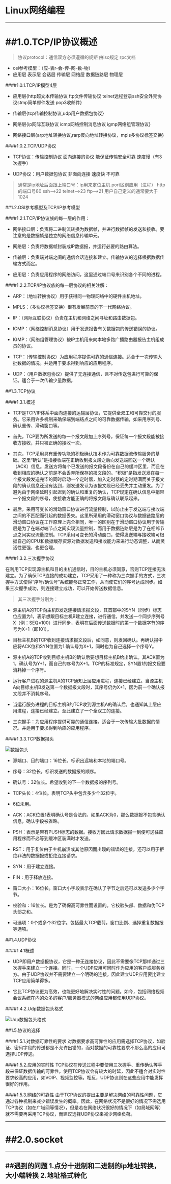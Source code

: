 Linux网络编程
===================

------------------------------------------------------
##1.0.TCP/IP协议概述
======================================================

> 协议protocol：通信双方必须遵循的规矩 由iso规定  rpc文档

+ osi参考模型：（应-表r-会-传-网-数-物）
+ 应用层 表示层 会话层 传输层 网络层 数据链路层 物理层

####1.0.1.TCP/IP模型4层

+ 应用层{http超文本传输协议 ftp文件传输协议 telnet远程登录ssh安全外壳协议stmp简单邮件发送 pop3收邮件}

+ 传输层{tcp传输控制协议,udp用户数据包协议} 

+ 网络层{ip网际互联协议 icmp网络控制消息协议 igmp网络组管理协议}

+ 网络接口层{arp地址转换协议,rarp反向地址转换协议，mpls多协议标签交换}

####1.0.2.TCP/UDP协议

+ TCP协议：传输控制协议 面向连接的协议 能保证传输安全可靠 速度慢（有3次握手）

+ UDP协议：用户数据包协议 非面向连接  速度快 不可靠

> 通常是ip地址后面跟上端口号：ip用来定位主机 port区别应用（进程）
> http的端口号80 ssh-->22 telnet-->23 ftp-->21  用户自己定义的通常要大于1024

##1.2.OSI参考模型及TCP/IP参考模型

####1.2.1.TCP/IP协议族的每一层的作用：
+ 网络接口层：负责将二进制流转换为数据帧，并进行数据帧的发送和接收。要注意的是数据帧是独立的网络信息传输单元。

+ 网络层：负责将数据帧封装成IP数据报，并运行必要的路由算法。

+ 传输层：负责端对端之间的通信会话连接和建立。传输协议的选择根据数据传输方式而定。

+ 应用层：负责应用程序的网络访问，这里通过端口号来识别各个不同的进程。


####1.2.2.TCP/IP协议族的每一层协议的相关注解：

+ ARP：（地址转换协议）用于获得同一物理网络中的硬件主机地址。

+ MPLS：（多协议标签交换）很有发展前景的下一代网络协议。

+ IP：（网际互联协议）负责在主机和网络之间寻址和路由数据包。

+ ICMP：（网络控制消息协议）用于发送报告有关数据包的传送错误的协议。

+ IGMP：（网络组管理协议）被IP主机用来向本地多路广播路由器报告主机组成员的协议。

+ TCP：（传输控制协议）为应用程序提供可靠的通信连接。适合于一次传输大批数据的情况。并适用于要求得到响应的应用程序。

+ UDP：（用户数据包协议）提供了无连接通信，且不对传送包进行可靠的保证。适合于一次传输少量数据。


##1.3.TCP协议

####1.3.1.概述

+ TCP是TCP/IP体系中面向连接的运输层协议，它提供全双工和可靠交付的服务。它采用许多机制来确保端到端结点之间的可靠数据传输，如采用序列号、确认重传、滑动窗口等。

+ 首先，TCP要为所发送的每一个报文段加上序列号，保证每一个报文段能被接收方接收，并只被正确的接收一次。

+ 其次，TCP采用具有重传功能的积极确认技术作为可靠数据流传输服务的基础。这里“确认”是指接收端在正确收到报文段之后向发送端回送一个确认（ACK）信息。发送方将每个已发送的报文段备份在自己的缓冲区里，而且在收到相应的确认之前是不会丢弃所保存的报文段的。“积极”是指发送发在每一个报文段发送完毕的同时启动一个定时器，加入定时器的定时期满而关于报文段的确认信息还没有达到，则发送发认为该报文段已经丢失并主动重发。为了避免由于网络延时引起迟到的确认和重复的确认，TCP规定在确认信息中捎带一个报文段的序号，使接收方能正确的将报文段与确认联系起来。

+ 最后，采用可变长的滑动窗口协议进行流量控制，以防止由于发送端与接收端之间的不匹配而引起的数据丢失。这里所采用的滑动窗口协议与数据链路层的滑动窗口协议在工作原理上完全相同，唯一的区别在于滑动窗口协议用于传输层是为了在端对端节点之间实现流量控制，而用于数据链路层是为了在相邻节点之间实现流量控制。TCP采用可变长的滑动窗口，使得发送端与接收端可根据自己的CPU和数据缓存资源对数据发送和接收能力来进行动态调整，从而灵活性更强，也更合理。

####1.3.2.三次握手协议

在利用TCP实现源主机和目的主机通信时，目的主机必须同意，否则TCP连接无法建立。为了确保TCP连接的成功建立，TCP采用了一种称为三次握手的方式，三次握手方式使得“序号/确认号”系统能够正常工作，从而使它们的序号达成同步。如果三次握手成功，则连接建立成功，可以开始传送数据信息。

> 其三次握手分别为：

+ 源主机A的TCP向主机B发送连接请求报文段，其首部中的SYN（同步）标志位应置为1，表示想跟目标主机B建立连接，进行通信，并发送一个同步序列号X（例：SEQ=100）进行同步，表明在后面传送数据时的第一个数据字节的序号为X+1（即101）。

+ 目标主机B的TCP收到连接请求报文段后，如同意，则发回确认。再确认报中应将ACK位和SYN位置为1.确认号为X+1，同时也为自己选择一个序号Y。

+ 源主机A的TCP收到目标主机B的确认后要想目标主机B给出确认。其ACK置为1，确认号为Y+1，而自己的序号为X+1。TCP的标准规定，SYN置1的报文段要消耗掉一个序号。

+ 运行客户进程的源主机A的TCP通知上层应用进程，连接已经建立。当源主机A向目标主机B发送第一个数据报文段时，其序号仍为X+1，因为前一个确认报文段并不消耗序号。

+ 当运行服务进程的目标主机B的TCP收到源主机A的确认后，也通知其上层应用进程，连接已经建立。至此建立了一个全双工的连接。

+ 三次握手：为应用程序提供可靠的通信连接。适合于一次传输大批数据的情况。并适用于要求得到响应的应用程序。

####1.3.3.TCP数据报头

![数据包头](Image/TCP.png)

+ 源端口、目的端口：16位长。标识出远端和本地的端口号。

+ 序号：32位长。标识发送的数据报的顺序。

+ 确认号：32位长。希望收到的下一个数据报的序列号。

+ TCP头长：4位长。表明TCP头中包含多少个32位字。

+ 6位未用。

+ ACK：ACK位置1表明确认号是合法的。如果ACK为0，那么数据报不包含确认信息，确认字段被省略。

+ PSH：表示是带有PUSH标志的数据。接收方因此请求数据报一到便可送往应用程序而不必等到缓冲区装满时才发送。

+ RST：用于复位由于主机崩溃或其他原因而出现的错误的连接。还可以用于拒绝非法的数据报或拒绝连接请求。

+ SYN：用于建立连接。

+ FIN：用于释放连接。

+ 窗口大小：16位长。窗口大小字段表示在确认了字节之后还可以发送多少个字节。

+ 校验和：16位长。是为了确保高可靠性而设置的。它校验头部、数据和伪TCP头部之和。

+ 可选项：0个或多个32位字。包括最大TCP载荷，窗口比例、选择重复数据报等选项。


##1.4.UDP协议

####1.4.1概述

+ UDP即用户数据报协议，它是一种无连接协议，因此不需要像TCP那样通过三次握手来建立一个连接。同时，一个UDP应用可同时作为应用的客户或服务器方。由于UDP协议并不需要建立一个明确的连接，因此建立UDP应用要比建立TCP应用简单得多。

+ 它比TCP协议更为高效，也能更好地解决实时性的问题。如今，包括网络视频会议系统在内的众多的客户/服务器模式的网络应用都使用UDP协议。


####1.4.2.Udp数据包头格式

![Udp数据包头格式](Image/UDP.png)



##1.5.协议的选择

####1.5.1.对数据可靠性的要求
	对数据要求高可靠性的应用需选择TCP协议，如验证、密码字段的传送都是不允许出错的，而对数据的可靠性要求不那么高的应用可选择UDP传送。

####1.5.2.应用的实时性
	TCP协议在传送过程中要使用三次握手、重传确认等手段来保证数据传输的可靠性。使用TCP协议会有较大的时延，因此不适合对实时性要求较高的应用，如VOIP、视频监控等。相反，UDP协议则在这些应用中能发挥很好的作用。

####1.5.3.网络的可靠性
	由于TCP协议的提出主要是解决网络的可靠性问题，它通过各种机制来减少错误发生的概率。因此，在网络状况不是很好的情况下需选用TCP协议（如在广域网等情况），但是若在网络状况很好的情况下（如局域网等）就不需要再采用TCP协议，而建议选择UDP协议来减少网络负荷。
	
-----------------------------------------------------------------------------	
##2.0.socket
=======================================================================

-----------------------------------------
##遇到的问题
1.点分十进制和二进制的ip地址转换，大小端转换
2.地址格式转化
-----------------------------------------
